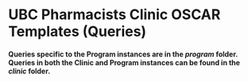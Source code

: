 # UBC Pharmacists Clinic OSCAR Templates (Queries)

#### Queries specific to the Program instances are in the *program* folder. Queries in both the Clinic and Program instances can be found in the *clinic* folder. 
